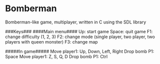 Bomberman
=========

Bomberman-like game, multiplayer, written in C using the SDL library


###Keys###
####Main menu####
Up: start game
Space: quit game
F1: change difficulty (1, 2, 3)
F2: change mode (single player, two player, two players with queen monster)
F3: change map

#####In game#####
Move player1: Up, Down, Left, Right
Drop bomb P1: Space
Move player1: Z, S, Q, D
Drop bomb P1: Ctrl
